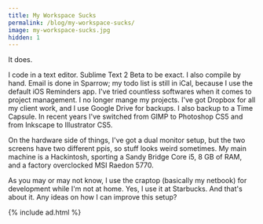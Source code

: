 ```yaml
---
title: My Workspace Sucks
permalink: /blog/my-workspace-sucks/
image: my-workspace-sucks.jpg
hidden: 1
---
```


It does.

I code in a text editor. Sublime Text 2 Beta to be exact. I also compile by hand. Email is done in Sparrow; my todo list is still in iCal, because I use the default iOS Reminders app. I've tried countless softwares when it comes to project management. I no longer mange my projects. I've got Dropbox for all my client work, and I use Google Drive for backups. I also backup to a Time Capsule. In recent years I've switched from GIMP to Photoshop CS5 and from Inkscape to Illustrator CS5.

On the hardware side of things, I've got a dual monitor setup, but the two screens have two different ppis, so stuff looks weird sometimes. My main machine is a Hackintosh, sporting a Sandy Bridge Core i5, 8 GB of RAM, and a factory overclocked MSI Raedon 5770.

As you may or may not know, I use the craptop (basically my netbook) for development while I'm not at home. Yes, I use it at Starbucks. And that's about it. Any ideas on how I can improve this setup?

{% include ad.html %}
